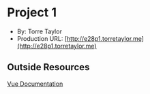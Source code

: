# Project 1

- By: Torre Taylor
- Production URL: [http://e28p1.torretaylor.me](http://e28p1.torretaylor.me)

## Outside Resources

[Vue Documentation](https://vuejs.org/)
